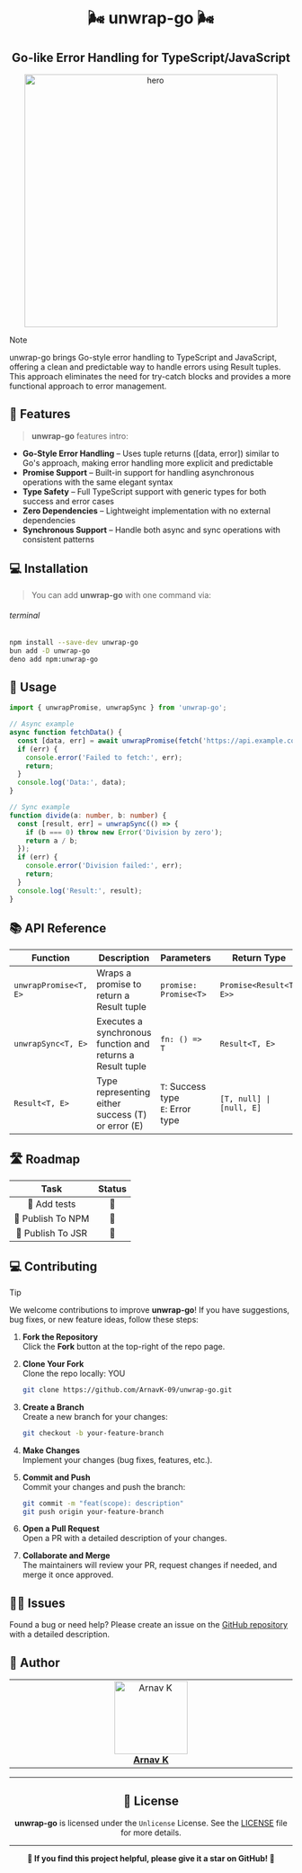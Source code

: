 <h1 align="center">🌬️ unwrap-go 🌬️</h1>
<h2 align="center">Go-like Error Handling for TypeScript/JavaScript</h2>

<p align="center">
    <img alt="hero" width="450" src="https://emoji-route.deno.dev/gif/🌬️" />
</p>

> [!NOTE]
> 
> unwrap-go brings Go-style error handling to TypeScript and JavaScript, offering a clean and predictable way to handle errors using Result tuples. This approach eliminates the need for try-catch blocks and provides a more functional approach to error management.

## 🌟 Features

> **unwrap-go** features intro:

- **Go-Style Error Handling** – Uses tuple returns ([data, error]) similar to Go's approach, making error handling more explicit and predictable
- **Promise Support** – Built-in support for handling asynchronous operations with the same elegant syntax
- **Type Safety** – Full TypeScript support with generic types for both success and error cases
- **Zero Dependencies** – Lightweight implementation with no external dependencies
- **Synchronous Support** – Handle both async and sync operations with consistent patterns

## 💻 Installation

> You can add **unwrap-go** with one command via:

###### terminal

```bash
npm install --save-dev unwrap-go
bun add -D unwrap-go
deno add npm:unwrap-go
```

## 🚀 Usage

```typescript
import { unwrapPromise, unwrapSync } from 'unwrap-go';

// Async example
async function fetchData() {
  const [data, err] = await unwrapPromise(fetch('https://api.example.com/data'));
  if (err) {
    console.error('Failed to fetch:', err);
    return;
  }
  console.log('Data:', data);
}

// Sync example
function divide(a: number, b: number) {
  const [result, err] = unwrapSync(() => {
    if (b === 0) throw new Error('Division by zero');
    return a / b;
  });
  if (err) {
    console.error('Division failed:', err);
    return;
  }
  console.log('Result:', result);
}
```

## 📚 API Reference

| Function | Description | Parameters | Return Type |
|----------|-------------|------------|-------------|
| `unwrapPromise<T, E>` | Wraps a promise to return a Result tuple | `promise: Promise<T>` | `Promise<Result<T, E>>` |
| `unwrapSync<T, E>` | Executes a synchronous function and returns a Result tuple | `fn: () => T` | `Result<T, E>` |
| `Result<T, E>` | Type representing either success (T) or error (E) | `T`: Success type<br>`E`: Error type | `[T, null] \| [null, E]` |

## 🛣️ Roadmap

|Task | Status |
| :---: | :---: |
|🧪 Add tests | 🔴 | 
|🧪 Publish To NPM| 🔴 |  
|🧪 Publish To JSR| 🔴 | 

## 💻 Contributing

> [!TIP]  
> We welcome contributions to improve **unwrap-go**! If you have suggestions, bug fixes, or new feature ideas, follow these steps:

1. **Fork the Repository**  
   Click the **Fork** button at the top-right of the repo page.

2. **Clone Your Fork**  
   Clone the repo locally: YOU

   ```bash
   git clone https://github.com/ArnavK-09/unwrap-go.git
   ```

3. **Create a Branch**  
   Create a new branch for your changes:

   ```bash
   git checkout -b your-feature-branch
   ```

4. **Make Changes**  
   Implement your changes (bug fixes, features, etc.).

5. **Commit and Push**  
   Commit your changes and push the branch:

   ```bash
   git commit -m "feat(scope): description"
   git push origin your-feature-branch
   ```

6. **Open a Pull Request**  
   Open a PR with a detailed description of your changes.

7. **Collaborate and Merge**  
   The maintainers will review your PR, request changes if needed, and merge it once approved.

## 🙋‍♂️ Issues

Found a bug or need help? Please create an issue on the [GitHub repository](https://github.com/ArnavK-09/unwrap-go/issues) with a detailed description.

## 👤 Author

<table>
  <tbody>
    <tr>
        <td align="center" valign="top" width="14.28%"><a href="https://github.com/ArnavK-09"><img src="https://github.com/ArnavK-09.png?s=100" width="130px;" alt="Arnav K"/></a><br /><a href="https://github.com/ArnavK-09"<h4><b>Arnav K</b></h3></a></td>
    </tr>
  </tbody>
</table>

---

<h2 align="center">📄 License</h2>

<p align="center">
<strong>unwrap-go</strong> is licensed under the <code>Unlicense</code> License. See the <a href="https://github.com/ArnavK-09/unwrap-go/blob/main/LICENSE">LICENSE</a> file for more details.
</p>

---

<p align="center">
    <strong>🌟 If you find this project helpful, please give it a star on GitHub! 🌟</strong>
</p>